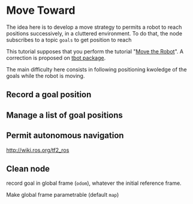 # Move Toward

The idea here is to develop a move strategy to permits a robot to reach positions successively, in a cluttered environment.
To do that, the node subscribes to a topic `goals` to get position to reach 

This tutorial supposes that you perform the tutorial "[Move the Robot](1.2-move.md)". A correction is proposed on [tbot package](https://bitbucket.org/imt-mobisyst/mb6-tbot/src/master/tbot_pytools/tbot_pytools/reactive_move.py).

The main difficulty here consists in following positioning kwoledge of the goals while the robot is moving.

## Record a goal position



## Manage a list of goal positions


## Permit autonomous navigation 

http://wiki.ros.org/tf2_ros


## Clean node

record goal in global frame (`odom`), whatever the initial reference frame.

Make global frame parametrable (default `map`)
